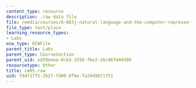 ```yaml
---
content_type: resource
description: .raw data file
file: /media/courses/6-863j-natural-language-and-the-computer-representation-of-knowledge-spring-2003/fd4f1ff52b2ffd008fbefa24d9871751_cm05.raw
file_type: text/plain
learning_resource_types:
- Labs
ocw_type: OCWFile
parent_title: Labs
parent_type: CourseSection
parent_uid: ed59eeea-9cb3-3556-fbe2-26c06f844506
resourcetype: Other
title: cm05.raw
uid: fd4f1ff5-2b2f-fd00-8fbe-fa24d9871751
---
```


